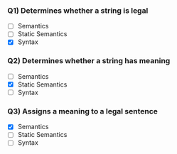 ### Q1) Determines whether a string is legal
- [ ] Semantics
- [ ] Static Semantics
- [x] Syntax

### Q2) Determines whether a string has meaning
- [ ] Semantics
- [x] Static Semantics
- [ ] Syntax

### Q3) Assigns a meaning to a legal sentence
- [x] Semantics
- [ ] Static Semantics
- [ ] Syntax